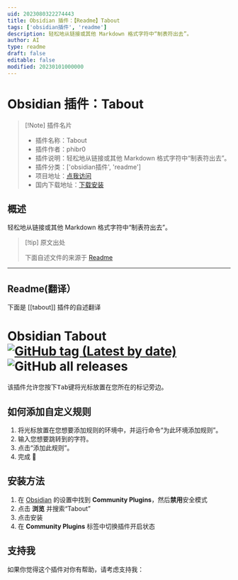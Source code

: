 ```yaml
---
uid: 2023080322274443
title: Obsidian 插件：【Readme】Tabout
tags: ['obsidian插件', 'readme']
description: 轻松地从链接或其他 Markdown 格式字符中“制表符出去”。
author: AI
type: readme
draft: false
editable: false
modified: 20230101000000
---
```


# Obsidian 插件：Tabout

> [!Note] 插件名片
> - 插件名称：Tabout
> - 插件作者：phibr0
> - 插件说明：轻松地从链接或其他 Markdown 格式字符中“制表符出去”。
> - 插件分类：['obsidian插件', 'readme']
> - 项目地址：[点我访问](https://github.com/phibr0/obsidian-tabout)
> - 国内下载地址：[下载安装](https://pkmer.cn/products/plugin/pluginMarket/?tabout)

## 概述

轻松地从链接或其他 Markdown 格式字符中“制表符出去”。



> [!tip] 原文出处
> 
>下面自述文件的来源于 [Readme](https://ghproxy.net/https://raw.githubusercontent.com/phibr0/obsidian-tabout/master/README.md)
> 

---

## Readme(翻译）

下面是 [[tabout]] 插件的自述翻译


# Obsidian Tabout [![GitHub tag (Latest by date)](https://img.shields.io/github/v/tag/phibr0/obsidian-tabout)](https://github.com/phibr0/obsidian-tabout/releases) ![GitHub all releases](https://img.shields.io/github/downloads/phibr0/obsidian-tabout/total)

该插件允许您按下<kbd>Tab</kbd>键将光标放置在您所在的标记旁边。

## 如何添加自定义规则

1. 将光标放置在您想要添加规则的环境中，并运行命令“为此环境添加规则”。
2. 输入您想要跳转到的字符。
3. 点击“添加此规则”。
4. 完成 🎉

## 安装方法

1. 在 [Obsidian](https://www.obsidian.md) 的设置中找到 **Community Plugins**，然后**禁用**安全模式
2. 点击 **浏览** 并搜索“Tabout”
3. 点击安装
4. 在 **Community Plugins** 标签中切换插件开启状态

## 支持我

如果你觉得这个插件对你有帮助，请考虑支持我：





